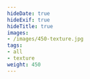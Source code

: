 ```yaml
---
hideDate: true
hideExif: true
hideTitle: true
images:
- /images/450-texture.jpg
tags:
- all
- texture
weight: 450
---
```


